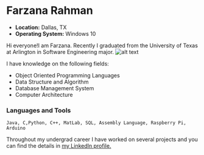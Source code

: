 
# Farzana Rahman
* **Location:** Dallas, TX
* **Operating System:** Windows 10

Hi everyone!I am Farzana. Recently I graduated from the University of Texas at Arlington in Software Engineering major. 
![alt text](https://user-images.githubusercontent.com/35871883/97783802-0044f500-1b68-11eb-9e10-a3f55a0fc395.PNG)


I have knowledge on the following fields:
* Object Oriented Programming Languages
* Data Structure and Algorithm
* Database Management System
* Computer Architecture

### Languages and Tools
```
Java, C,Python, C++, MatLab, SQL, Assembly Language, Raspberry Pi, Arduino 
```


Throughout my undergrad career I have worked on several projects and you can find the details in [my LinkedIn profile.](https://www.linkedin.com/in/farzana84/)

